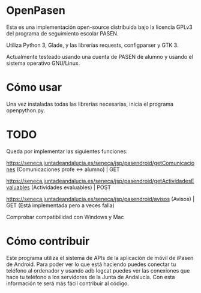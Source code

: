 # OpenPasen

Esta es una implementación open-source distribuida bajo la licencia GPLv3 del programa de seguimiento escolar PASEN.

Utiliza Python 3, Glade, y las librerías requests, configparser y GTK 3.

Actualmente testeado usando una cuenta de PASEN de alumno y usando el sistema operativo GNU/Linux.

# Cómo usar

Una vez instaladas todas las librerías necesarias, inicia el programa openpython.py.

# TODO

Queda por implementar las siguientes funciones:

https://seneca.juntadeandalucia.es/seneca/jsp/pasendroid/getComunicaciones (Comunicaciones profe <-> alumno) | GET

https://seneca.juntadeandalucia.es/seneca/jsp/pasendroid/getActividadesEvaluables (Actividades evaluables) | POST

https://seneca.juntadeandalucia.es/seneca/jsp/pasendroid/avisos (Avisos) | GET (Está implementada pero a veces falla)

Comprobar compatibilidad con Windows y Mac

# Cómo contribuir

Este programa utiliza el sistema de APIs de la aplicación de móvil de iPasen de Android. Para poder ver lo que está haciendo puedes conectar tu teléfono al ordenador y usando adb logcat puedes ver las conexiones que hace tu teléfono a los servidores de la Junta de Andalucía. Con esta información te será más fácil contribuir al código.
